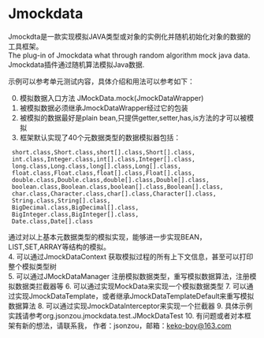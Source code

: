 # Jmockdata
Jmockdta是一款实现模拟JAVA类型或对象的实例化并随机初始化对象的数据的工具框架。  
The plug-in of Jmockdata what through random algorithm mock java data.  
Jmockdata插件通过随机算法模拟Java数据.  
  
示例可以参考单元测试内容，具体介绍和用法可以参考如下：
  
0. 模拟数据入口方法 JMockData.mock(JmockDataWrapper)
1. 被模拟数据必须继承JmockDataWrapper经过它的包装
2. 被模拟的数据最好是plain bean,只提供getter,setter,has,is方法的才可以被模拟
3. 框架默认实现了40个元数据类型的数据模拟器包括：  
  ``` byte.class,Byte.class,byte[].class,Byte[].class,  
   short.class,Short.class,short[].class,Short[].class,  
   int.class,Integer.class,int[].class,Integer[].class,  
   long.class,Long.class,long[].class,Long[].class,  
   float.class,Float.class,float[].class,Float[].class,  
   double.class,Double.class,double[].class,Double[].class,  
   boolean.class,Boolean.class,boolean[].class,Boolean[].class,  
   char.class,Character.class,char[].class,Character[].class,  
   String.class,String[].class,  
   BigDecimal.class,BigDecimal[].class,  
   BigInteger.class,BigInteger[].class,  
   Date.class,Date[].class  
   ```
     
   通过对以上基本元数据类型的模拟实现，能够进一步实现BEAN，LIST,SET,ARRAY等结构的模拟。  
4. 可以通过JmockDataContext 获取模拟过程的所有上下文信息，甚至可以打印整个模拟类型树  
5. 可以通过JMockDataManager 注册模拟数据类型，重写模拟数据算法，注册模拟数据类拦截器等
6. 可以通过实现MockData来实现一个模拟数据类型
7. 可以通过实现JmockDataTemplate，或者继承JmockDataTemplateDefault来重写模拟数据算法
8. 可以通过实现JmockDataInterceptor来实现一个拦截器
9. 具体示例实践请参考org.jsonzou.jmockdata.test.JMockDataTest
10. 有问题或者对本框架有新的想法，请联系我， 作者：jsonzou，邮箱：<keko-boy@163.com>